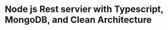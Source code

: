 # Node js Rest servier with Typescript, MongoDB, and Clean Architecture 

<!-- ## Dev
1. Copy the ```.env.example``` and rename it to ```.env```
2. Set your enviroment variables in the ```.env``` file.
3. Execute 
```
npm install 
```
4. Run docker image (docker desktop needed)
```
docker-compose up -d
```
5. Execute project.
```
npm run start:dev
``` -->